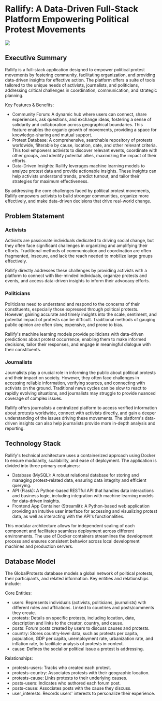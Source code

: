 
# Rallify: A Data-Driven Full-Stack Platform Empowering Political Protest Movements

![]('app/src/assets/logo.jpeg)

## Executive Summary

Rallify is a full-stack application designed to empower political protest movements by fostering community, facilitating organization, and providing data-driven insights for effective action. The platform offers a suite of tools tailored to the unique needs of activists, journalists, and politicians, addressing critical challenges in coordination, communication, and strategic planning.

Key Features & Benefits:

- Community Forum: A dynamic hub where users can connect, share experiences, ask questions, and exchange ideas, fostering a sense of solidarity and collaboration across geographical boundaries. This feature enables the organic growth of movements, providing a space for knowledge-sharing and mutual support.
- Protest Database: A comprehensive, searchable repository of protests worldwide, filterable by cause, location, date, and other relevant criteria. This tool empowers activists to discover relevant events, coordinate with other groups, and identify potential allies, maximizing the impact of their efforts.
- Data-Driven Insights: Rallify leverages machine learning models to analyze protest data and provide actionable insights. These insights can help activists understand trends, predict turnout, and tailor their strategies for maximum effectiveness.

By addressing the core challenges faced by political protest movements, Rallify empowers activists to build stronger communities, organize more effectively, and make data-driven decisions that drive real-world change.

## Problem Statement

### Activists

Activists are passionate individuals dedicated to driving social change, but they often face significant challenges in organizing and amplifying their efforts. Traditional methods of communication and coordination are often fragmented, insecure, and lack the reach needed to mobilize large groups effectively.

Rallify directly addresses these challenges by providing activists with a platform to connect with like-minded individuals, organize protests and events, and access data-driven insights to inform their advocacy efforts.

### Politicians

Politicians need to understand and respond to the concerns of their constituents, especially those expressed through political protests. However, gaining accurate and timely insights into the scale, sentiment, and potential impact of protests can be difficult. Traditional methods of gauging public opinion are often slow, expensive, and prone to bias.

Rallify's machine learning models provide politicians with data-driven predictions about protest occurrence, enabling them to make informed decisions, tailor their responses, and engage in meaningful dialogue with their constituents.

### Journalists

Journalists play a crucial role in informing the public about political protests and their impact on society. However, they often face challenges in accessing reliable information, verifying sources, and connecting with activists on the ground. Traditional news cycles can be slow to react to rapidly evolving situations, and journalists may struggle to provide nuanced coverage of complex issues.

Rallify offers journalists a centralized platform to access verified information about protests worldwide, connect with activists directly, and gain a deeper understanding of the issues driving these movements. The platform's data-driven insights can also help journalists provide more in-depth analysis and reporting.

## Technology Stack

Rallify's technical architecture uses a containerized approach using Docker to ensure modularity, scalability, and ease of deployment. The application is divided into three primary containers:

- Database (MySQL): A robust relational database for storing and managing protest-related data, ensuring data integrity and efficient querying.
- API (Flask): A Python-based RESTful API that handles data interactions and business logic, including integration with machine learning models for data-driven insights.
- Frontend App Container (Streamlit): A Python-based web application providing an intuitive user interface for accessing and visualizing protest data, as well as interacting with the API's functionalities.

This modular architecture allows for independent scaling of each component and facilitates seamless deployment across different environments. The use of Docker containers streamlines the development process and ensures consistent behavior across local development machines and production servers.

## Database Model
The GlobalProtests database models a global network of political protests, their participants, and related information. Key entities and relationships include:

Core Entities:
- users: Represents individuals (activists, politicians, journalists) with different roles and affiliations. Linked to countries and posts/comments they create.
- protests: Details on specific protests, including location, date, description and links to the creator, country, and cause.
- posts: Forum posts created by users to discuss causes and protests.
- country: Stores country-level data, such as protests per capita, population, GDP per capita, unemployment rate, urbanization rate, and inflation rate, to facilitate analysis of protests in context.
- cause: Defines the social or political issue a protest is addressing.

Relationships:
- protests-users: Tracks who created each protest.
- protests-country: Associates protests with their geographic location.
- protests-cause: Links protests to their underlying causes.
- posts-users: Indicates who authored each forum post.
- posts-cause: Associates posts with the cause they discuss.
- user_interests: Records users' interests to personalize their experience.
